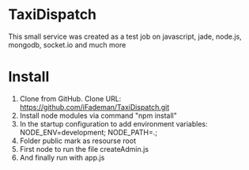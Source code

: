 TaxiDispatch
============
This small service was created as a test job on javascript, jade, node.js, mongodb, socket.io and much more

Install
============
1. Clone from GitHub. Clone URL: https://github.com/iFademan/TaxiDispatch.git
2. Install node modules via command "npm install"
3. In the startup configuration to add environment variables: NODE_ENV=development; NODE_PATH=.;
4. Folder public mark as resourse root
5. First node to run the file createAdmin.js
6. And finally run with app.js
